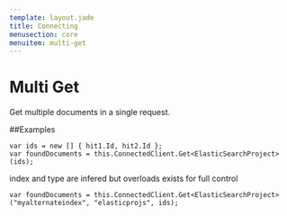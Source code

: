```yaml
---
template: layout.jade
title: Connecting
menusection: core
menuitem: multi-get
---
```



# Multi Get

Get multiple documents in a single request.

##Examples

	var ids = new [] { hit1.Id, hit2.Id };
	var foundDocuments = this.ConnectedClient.Get<ElasticSearchProject>(ids);

index and type are infered but overloads exists for full control

	var foundDocuments = this.ConnectedClient.Get<ElasticSearchProject>("myalternateindex", "elasticprojs", ids);
